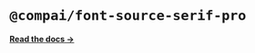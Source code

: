 # `@compai/font-source-serif-pro`

[**Read the docs &rarr;**](https://components.ai/docs/typefaces/source-serif-pro)

